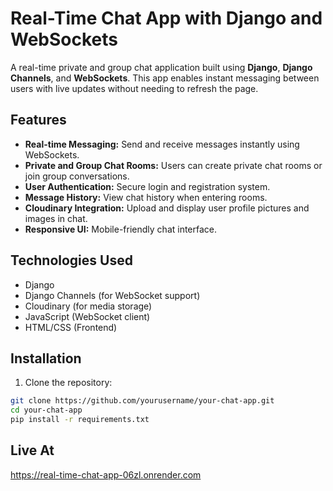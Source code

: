 # Real-Time Chat App with Django and WebSockets

A real-time private and group chat application built using **Django**, **Django Channels**, and **WebSockets**. This app enables instant messaging between users with live updates without needing to refresh the page.

## Features

- **Real-time Messaging:** Send and receive messages instantly using WebSockets.
- **Private and Group Chat Rooms:** Users can create private chat rooms or join group conversations.
- **User Authentication:** Secure login and registration system.
- **Message History:** View chat history when entering rooms.
- **Cloudinary Integration:** Upload and display user profile pictures and images in chat.
- **Responsive UI:** Mobile-friendly chat interface.

## Technologies Used

- Django
- Django Channels (for WebSocket support)
- Cloudinary (for media storage)
- JavaScript (WebSocket client)
- HTML/CSS (Frontend)

## Installation

1. Clone the repository:

```bash
git clone https://github.com/yourusername/your-chat-app.git
cd your-chat-app
pip install -r requirements.txt
```

## Live At

https://real-time-chat-app-06zl.onrender.com
